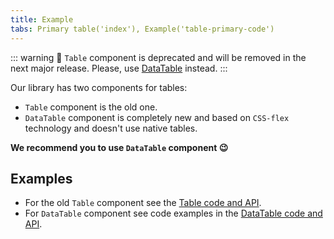 ```yaml
---
title: Example
tabs: Primary table('index'), Example('table-primary-code')
---
```


::: warning
:rotating_light: `Table` component is deprecated and will be removed in the next major release. Please, use [DataTable](/table-group/data-table/) instead.
:::

Our library has two components for tables:

- `Table` component is the old one.
- `DataTable` component is completely new and based on `CSS-flex` technology and doesn't use native tables.

**We recommend you to use `DataTable` component 😉**

## Examples

- For the old `Table` component see the [Table code and API](/table-group/table-old/).
- For `DataTable` component see code examples in the [DataTable code and API](/table-group/data-table/).

